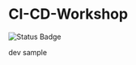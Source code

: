 # CI-CD-Workshop

![Status Badge](https://github.com/oThomps/CI-CD-Workshop/actions/workflows/sample.yml/badge.svg)

dev sample
